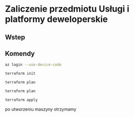 # Zaliczenie przedmiotu  Usługi i platformy deweloperskie
## Wstep 
## Komendy
```bash
az login --use-device-code
```
```bash
terraform init 
```
```bash
terraform plan 
```
```bash
terraform plan 
```
```bash
terraform apply 
```
po utworzeniu maszyny otrzymamy
